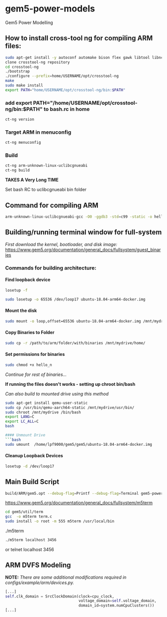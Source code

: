 # gem5-power-models
Gem5 Power Modelling

## How to install cross-tool ng for compiling ARM files:

```bash
sudo apt-get install -y autoconf automake bison flex gawk libtool libncurses5-dev make patch python3 texinfo unzip help2man libtool-bin
clone crosstool-ng repository
cd crosstool-ng
./bootstrap
./configure --prefix=home/USERNAME/opt/crosstool-ng
make
sudo make install
export PATH="home/USERNAME/opt/crosstool-ng/bin:$PATH"
```
### add export PATH="/home/USERNAME/opt/crosstool-ng/bin:$PATH" to bash.rc in home
```bash
ct-ng version
```
### Target ARM in menuconfig
```bash
ct-ng menuconfig
```
### Build
```bash
ct-ng arm-unknown-linux-uclibcgnueabi
ct-ng build
```
**TAKES A Very Long TIME**

Set bash RC to uclibcgnueabi bin folder

## Command for compiling ARM

```bash
arm-unknown-linux-uclibcgnueabi-gcc -O0 -ggdb3 -std=c99 -static -o hello_n hello_n.c
```

## Building/running terminal window for full-system

*First download the kernel, bootloader, and disk image:*
https://www.gem5.org/documentation/general_docs/fullsystem/guest_binaries

### Commands for building architecture:

#### Find loopback device
```bash
losetup -f

sudo losetup -o 65536 /dev/loop17 ubuntu-18.04-arm64-docker.img
```
#### Mount the disk
```bash
sudo mount -o loop,offset=65536 ubuntu-18.04-arm64-docker.img /mnt/mydrive
```

#### Copy Binaries to Folder
```bash
sudo cp -r /path/to/arm/folder/with/binaries /mnt/mydrive/home/
```

#### Set permissions for binaries
```bash
sudo chmod +x hello_n
```
*Continue for rest of binaries...*

**If running the files doesn't works - setting up chroot bin/bash**

*Can also build to mounted drive using this method*
```bash
sudo apt-get install qemu-user-static
sudo cp /usr/bin/qemu-aarch64-static /mnt/mydrive/usr/bin/
sudo chroot /mnt/mydrive /bin/bash
export LANG=C
export LC_ALL=C
bash

#### Unmount Drive
```bash
sudo umount  /home/lpf9000/gem5/gem5/ubuntu-18.04-arm64-docker.img
```

#### Cleanup Loopback Devices
```bash
losetup -d /dev/loop17
```

## Main Build Script
```bash
build/ARM/gem5.opt --debug-flag=Printf --debug-flag=Terminal gem5-power-models/src/fs_power.py --kernel /home/lpf9000/gem5/gem5/aarch-system-20220707/binaries/vmlinux.arm64 --disk /home/lpf9000/gem5/gem5/ubuntu-18.04-arm64-docker.img --bootloader /home/lpf9000/gem5/gem5/aarch-system-20220707/binaries/boot.arm64 --caches --dvfs
```

https://www.gem5.org/documentation/general_docs/fullsystem/m5term

```bash
cd gem5/util/term
gcc  -o m5term term.c
sudo install -o root -m 555 m5term /usr/local/bin
```
./m5term <host> <port>
```bash
./m5term localhost 3456
```
or
telnet localhost 3456

## ARM DVFS Modeling

**NOTE:** *There are some additional modifications required in configs/example/arm/devices.py.*
```python
[...]
self.clk_domain = SrcClockDomain(clock=cpu_clock,
                                 voltage_domain=self.voltage_domain,
                                 domain_id=system.numCpuClusters())
[...]
```
